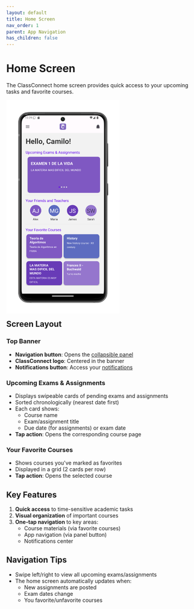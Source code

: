 ```yaml
---
layout: default
title: Home Screen
nav_order: 1
parent: App Navigation
has_children: false
---
```


# Home Screen

The ClassConnect home screen provides quick access to your upcoming tasks and favorite courses.

<p style="clear:both;"></p>
<img src="assets/home.png" alt="Home Screen" style="width:300px; float:left; margin-right:15px;"/>
<p style="clear:both;"></p>

## Screen Layout

### Top Banner
- **Navigation button**: Opens the [collapsible panel](drawer.md)
- **ClassConnect logo**: Centered in the banner
- **Notifications button**: Access your [notifications](notifications.md)

### Upcoming Exams & Assignments
- Displays swipeable cards of pending exams and assignments
- Sorted chronologically (nearest date first)
- Each card shows:
  - Course name
  - Exam/assignment title
  - Due date (for assignments) or exam date
- **Tap action**: Opens the corresponding course page

### Your Favorite Courses
- Shows courses you've marked as favorites
- Displayed in a grid (2 cards per row)
- **Tap action**: Opens the selected course

## Key Features

1. **Quick access** to time-sensitive academic tasks
2. **Visual organization** of important courses
3. **One-tap navigation** to key areas:
   - Course materials (via favorite courses)
   - App navigation (via panel button)
   - Notifications center

## Navigation Tips

- Swipe left/right to view all upcoming exams/assignments
- The home screen automatically updates when:
  - New assignments are posted
  - Exam dates change
  - You favorite/unfavorite courses

